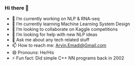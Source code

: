 ### Hi there 👋

- 🔭 I’m currently working on NLP & RNA-seq 
- 🌱 I’m currently learning Machine Learning System Design
- 👯 I’m looking to collaborate on Kaggle competitions
- 🤔 I’m looking for help with new NLP ideas
- 💬 Ask me about any tech related stuff
- 📫 How to reach me: Arvin.Emadi@Gmail.com
- 😄 Pronouns: He/His
- ⚡ Fun fact: Did simple C++ NN programs back in 2002
